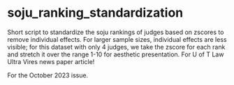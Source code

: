 # soju_ranking_standardization
Short script to standardize the soju rankings of judges based on zscores to remove individual effects. For larger sample sizes, individual effects are less visible; for this dataset with only 4 judges, we take the zscore for each rank and stretch it over the range 1-10 for aesthetic presentation. For U of T Law Ultra Vires news paper article!

For the October 2023 issue.
